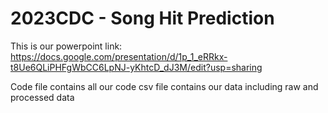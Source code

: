 # 2023CDC - Song Hit Prediction
 This is our powerpoint link: https://docs.google.com/presentation/d/1p_1_eRRkx-t8Ue6QLiPHFgWbCC6LpNJ-yKhtcD_dJ3M/edit?usp=sharing

 Code file contains all our code
 csv file contains our data including raw and processed data
